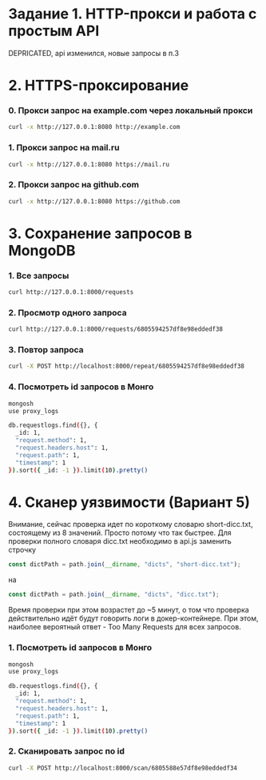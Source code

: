 # Задание 1. HTTP-прокси и работа с простым API

DEPRICATED, api изменился, новые запросы в п.3

# 2. HTTPS-проксирование

### 0. Прокси запрос на example.com через локальный прокси

```bash
curl -x http://127.0.0.1:8080 http://example.com
```

### 1. Прокси запрос на mail.ru

```bash
curl -x http://127.0.0.1:8080 https://mail.ru
```

### 2. Прокси запрос на github.com

```bash
curl -x http://127.0.0.1:8080 https://github.com
```

# 3. Сохранение запросов в MongoDB

### 1. Все запросы

```bash
curl http://127.0.0.1:8000/requests
```

### 2. Просмотр одного запроса

```bash
curl http://127.0.0.1:8000/requests/6805594257df8e98eddedf38
```

### 3. Повтор запроса

```bash
curl -X POST http://localhost:8000/repeat/6805594257df8e98eddedf38
```

### 4. Посмотреть id запросов в Монго

```bash
mongosh
use proxy_logs

db.requestlogs.find({}, {
  _id: 1,
  "request.method": 1,
  "request.headers.host": 1,
  "request.path": 1,
  "timestamp": 1
}).sort({ _id: -1 }).limit(10).pretty()
```

# 4. Сканер уязвимости (Вариант 5)

Внимание, сейчас проверка идет по короткому словарю short-dicc.txt, состоящему из 8 значений. Просто потому что так быстрее. Для проверки полного словаря dicc.txt необходимо в api.js заменить строчку

```js
const dictPath = path.join(__dirname, "dicts", "short-dicc.txt");
```

на

```js
const dictPath = path.join(__dirname, "dicts", "dicc.txt");
```

Время проверки при этом возрастет до ~5 минут, о том что проверка действительно идёт будут говорить логи в докер-контейнере. При этом, наиболее вероятный ответ - Too Many Requests для всех запросов.

### 1. Посмотреть id запросов в Монго

```bash
mongosh
use proxy_logs

db.requestlogs.find({}, {
  _id: 1,
  "request.method": 1,
  "request.headers.host": 1,
  "request.path": 1,
  "timestamp": 1
}).sort({ _id: -1 }).limit(10).pretty()
```

### 2. Сканировать запрос по id

```bash
curl -X POST http://localhost:8000/scan/6805588e57df8e98eddedf34
```
